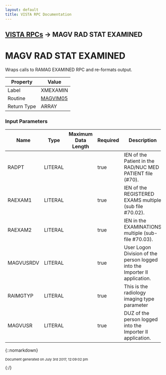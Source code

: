 ```yaml
---
layout: default
title: VISTA RPC Documentation
---
```


## [VISTA RPCs](TableOfContents) &#8594; MAGV RAD STAT EXAMINED
# MAGV RAD STAT EXAMINED

Wraps calls to RAMAG EXAMINED RPC and re-formats output.

Property | Value
--- | ---
Label | XMEXAMIN
Routine | [MAGVIM05](http://code.osehra.org/dox/Routine_MAGVIM05_source.html)
Return Type | ARRAY


### Input Parameters

Name | Type | Maximum Data Length | Required | Description
--- | --- | --- | --- | ---
RADPT | LITERAL |  | true | IEN of the Patient in the RAD/NUC MED PATIENT file (#70).
RAEXAM1 | LITERAL |  | true | IEN of the REGISTERED EXAMS multiple (sub file #70.02).
RAEXAM2 | LITERAL |  | true | IEN in the EXAMINATIONS multiple (sub-file #70.03).
MAGVUSRDV | LITERAL |  | true | User Logon Division of the person logged into the Importer II application.
RAIMGTYP | LITERAL |  | true | This is the radiology imaging type parameter
MAGVUSR | LITERAL |  | true | DUZ of the person logged into the Importer II application.



{::nomarkdown} <br/><p style="font-size: 11px">Document generated on July 3rd 2017, 12:09:02 pm</p>{:/}